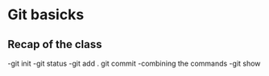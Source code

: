 # Git basicks

## Recap of the class
-git init
-git status
-git add .
git commit
-combining the commands
-git show
